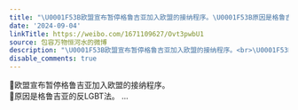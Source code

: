 ```yaml
---
title: "\U0001F53B欧盟宣布暂停格鲁吉亚加入欧盟的接纳程序。\U0001F53B原因是格鲁吉亚的反LGBT法。"
date: '2024-09-04'
linkTitle: https://weibo.com/1671109627/Ovt3pwbU1
source: 包容万物恒河水的微博
description: "\U0001F53B欧盟宣布暂停格鲁吉亚加入欧盟的接纳程序。<br>\U0001F53B原因是格鲁吉亚的反LGBT法。  ..."
disable_comments: true
---
```

🔻欧盟宣布暂停格鲁吉亚加入欧盟的接纳程序。<br>🔻原因是格鲁吉亚的反LGBT法。  ...
